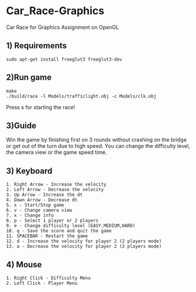 # Car_Race-Graphics
Car Race for Graphics Assignment on OpenGL

## 1) Requirements
    
    sudo apt-get install freeglut3 freeglut3-dev  
    
## 2)Run game
    make
    ./build/race -l Models/trafficlight.obj -c Models/clk.obj
    
Press s for starting the race!
    
## 3)Guide
Win the game by finishing first on 3 rounds without crashing on the bridge or get out of the turn due to high speed.
You can change the difficulty level, the camera view or the game speed time.
   
## 3) Keyboard
    1. Right Arrow - Increase the velocity
    2. Left Arrow - Decrease the velocity
    3. Up Arrow - Increase the dt
    4. Down Arrow - Decrease dt
    5. s - Start/Stop game
    6. v - Change camera view
    7. x - Change info
    8. p - Select 1 player or 2 players
    9. e - Change difficulty level (EASY,MEDIUM,HARD)
    10. q - Save the score and quit the game
    11. SPACEBAR - Restart the game
    12. d - Increase the velocity for player 2 (2 players mode)
    13. a - Decrease the velocity for player 2 (2 players mode)
    
## 4) Mouse
    1. Right Click - Difficulty Menu
    2. Left Click - Player Menu
